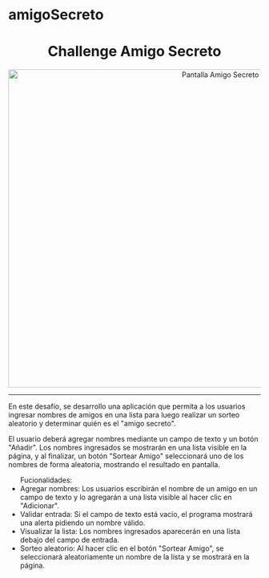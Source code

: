 # amigoSecreto

<h1 align = "center">Challenge Amigo Secreto</h1>

<center><img width="831" height="634" alt="Pantalla Amigo Secreto" src="https://github.com/user-attachments/assets/b6dadbd9-6842-4381-9342-40820d4ea95b" /></center>

<hr>

En este desafío, se desarrollo una aplicación que permita a los usuarios ingresar nombres de amigos en una lista para luego realizar un sorteo aleatorio y determinar quién es el "amigo secreto".

El usuario deberá agregar nombres mediante un campo de texto y un botón "Añadir". Los nombres ingresados se mostrarán en una lista visible en la página, y al finalizar, un botón "Sortear Amigo" seleccionará uno de los nombres de forma aleatoria, mostrando el resultado en pantalla.

<ul>Fucionalidades:
    <li>Agregar nombres: Los usuarios escribirán el nombre de un amigo en un campo de texto y lo agregarán a una lista visible al hacer clic en "Adicionar".</li>
    <li>Validar entrada: Si el campo de texto está vacío, el programa mostrará una alerta pidiendo un nombre válido.</li>
    <li>Visualizar la lista: Los nombres ingresados aparecerán en una lista debajo del campo de entrada.</li>
    <li>Sorteo aleatorio: Al hacer clic en el botón "Sortear Amigo", se seleccionará aleatoriamente un nombre de la lista y se mostrará en la página.</li>
</ul>

    
    
    


